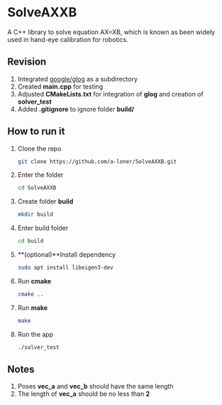 # SolveAXXB

A C++ library to solve equation AX=XB, which is known as been widely used in hand-eye calibration for robotics.

## Revision
1. Integrated [google/glog](https://github.com/google/glog) as a subdirectory
2. Created **main.cpp** for testing
3. Adjusted **CMakeLists.txt** for integration of **glog** and creation of **solver_test**
4. Added **.gitignore** to ignore folder **build/**

## How to run it
1. Clone the repo
   ```bash
   git clone https://github.com/a-loner/SolveAXXB.git
   ```
2. Enter the folder
   ```bash
   cd SolveAXXB
   ```
3. Create folder **build**
   ```bash
   mkdir build
   ```
4. Enter build folder
   ```bash
   cd build
   ```
5. **(optional)**Install dependency
   ```bash
   sudo apt install libeigen3-dev
   ```
6. Run **cmake**
   ```bash
   cmake ..
   ```
7. Run **make**
   ```bash
   make
   ```
8. Run the app
   ```bash
   ./solver_test
   ```
## Notes
1. Poses **vec_a** and **vec_b** should have the same length
2. The length of **vec_a** should be no less than **2**
